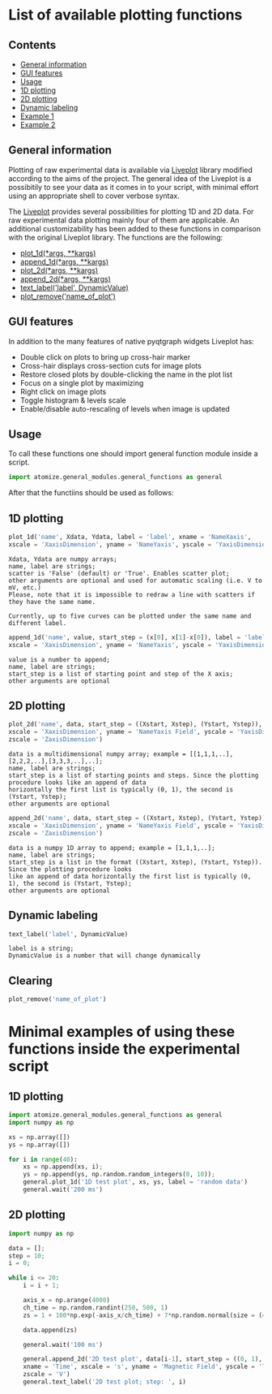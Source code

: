 # List of available plotting functions

## Contents
- [General information](#general-information)<br/>
- [GUI features](#gui-features)<br/>
- [Usage](#usage)<br/>
- [1D plotting](#1d-plotting)<br/>
- [2D plotting](#2d-plotting)<br/>
- [Dynamic labeling](#dynamic-labeling)<br/>
- [Example 1](#1d-plotting-1)<br/>
- [Example 2](#2d-plotting-1)<br/>

## General information
Plotting of raw experimental data is available via [Liveplot](https://github.com/PhilReinhold/liveplot) library modified according to the aims of the project.
The general idea of the Liveplot is a possibitily to see your data as it comes in to your script, with minimal effort using an appropriate shell to cover verbose syntax.

The [Liveplot](https://github.com/PhilReinhold/liveplot) provides several possibilities for plotting 1D and 2D data. For raw experimental data plotting mainly four of them are applicable. An additional customizability has been added to these functions in comparison with the original Liveplot library. The functions are the following:

- [plot_1d(*args, **kargs)](#1d-plotting)<br/>
- [append_1d(*args, **kargs)](#1d-plotting)<br/>
- [plot_2d(*args, **kargs)](#2d-plotting)<br/>
- [append_2d(*args, **kargs)](#2d-plotting)<br/>
- [text_label('label', DynamicValue)](#dynamic-labeling)<br/>
- [plot_remove('name_of_plot')](#clearing)<br/>

## GUI features
In addition to the many features of native pyqtgraph widgets Liveplot has:<br/>
- Double click on plots to bring up cross-hair marker<br/>
- Cross-hair displays cross-section cuts for image plots<br/>
- Restore closed plots by double-clicking the name in the plot list<br/>
- Focus on a single plot by maximizing<br/>
- Right click on image plots<br/>
- Toggle histogram & levels scale<br/>
- Enable/disable auto-rescaling of levels when image is updated<br/>

## Usage
To call these functions one should import general function module inside a script.
```python
import atomize.general_modules.general_functions as general
```
After that the functiins should be used as follows:

## 1D plotting
```python	
plot_1d('name', Xdata, Ydata, label = 'label', xname = 'NameXaxis', 
xscale = 'XaxisDimension', yname = 'NameYaxis', yscale = 'YaxisDimension', scatter = 'False')
```
	Xdata, Ydata are numpy arrays;
	name, label are strings;
	scatter is 'False' (default) or 'True'. Enables scatter plot;
	other arguments are optional and used for automatic scaling (i.e. V to mV, etc.)
	Please, note that it is impossible to redraw a line with scatters if they have the same name.

	Currently, up to five curves can be plotted under the same name and different label.
```python	
append_1d('name', value, start_step = (x[0], x[1]-x[0]), label = 'label', xname = 'NameXaxis',
xscale = 'XaxisDimension', yname = 'NameYaxis', yscale = 'YaxisDimension')
```
	value is a number to append;
	name, label are strings; 
	start_step is a list of starting point and step of the X axis;
	other arguments are optional

## 2D plotting
```python		
plot_2d('name', data, start_step = ((Xstart, Xstep), (Ystart, Ystep)), xname = 'NameXaxis',
xscale = 'XaxisDimension', yname = 'NameYaxis Field', yscale = 'YaxisDimension', zname = 'NameZaxis',
zscale = 'ZaxisDimension')
```
	data is a multidimensional numpy array; example = [[1,1,1,..],[2,2,2,..],[3,3,3,..],..];
	name, label are strings; 
	start_step is a list of starting points and steps. Since the plotting procedure looks like an append of data
	horizontally the first list is typically (0, 1), the second is (Ystart, Ystep);
	other arguments are optional
```python
append_2d('name', data, start_step = ((Xstart, Xstep), (Ystart, Ystep)), xname = 'NameXaxis',
xscale = 'XaxisDimension', yname = 'NameYaxis Field', yscale = 'YaxisDimension', zname = 'NameZaxis',
zscale = 'ZaxisDimension')
```
	data is a numpy 1D array to append; example = [1,1,1,..];
	name, label are strings; 
	start_step is a list in the format ((Xstart, Xstep), (Ystart, Ystep)). Since the plotting procedure looks
	like an append of data horizontally the first list is typically (0, 1), the second is (Ystart, Ystep);
	other arguments are optional

## Dynamic labeling
```python
text_label('label', DynamicValue)
```
	label is a string;
	DynamicValue is a number that will change dynamically

## Clearing
```python
plot_remove('name_of_plot')
```
# Minimal examples of using these functions inside the experimental script

## 1D plotting
```python
import atomize.general_modules.general_functions as general
import numpy as np

xs = np.array([])
ys = np.array([])

for i in range(40):
	xs = np.append(xs, i);
	ys = np.append(ys, np.random.random_integers(0, 10));
	general.plot_1d('1D test plot', xs, ys, label = 'random data')
	general.wait('200 ms')
```
## 2D plotting
```python
import numpy as np

data = [];
step = 10;
i = 0;

while i <= 20:
	i = i + 1;

	axis_x = np.arange(4000)
	ch_time = np.random.randint(250, 500, 1)
	zs = 1 + 100*np.exp(-axis_x/ch_time) + 7*np.random.normal(size = (4000))

	data.append(zs)

	general.wait('100 ms')

	general.append_2d('2D test plot', data[i-1], start_step = ((0, 1), (0.3, 0.001)),
	xname = 'Time', xscale = 's', yname = 'Magnetic Field', yscale = 'T', zname = 'Intensity',
	zscale = 'V')
	general.text_label('2D test plot; step: ', i)
```